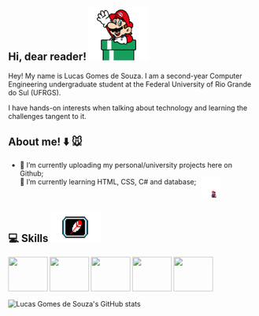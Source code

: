 ## Hi, dear reader! ![olá](mariodown.gif)
Hey! My name is Lucas Gomes de Souza. I am a second-year Computer Engineering undergraduate student at the Federal University of Rio Grande do Sul (UFRGS).

I have hands-on interests when talking about technology and learning the challenges tangent to it.



## About me! :arrow_down: :mouse: 
- 🔭 I’m currently uploading my personal/university projects here on Github;<ul>
<li style="display: flex; align-items: left;"> 🌱 I’m currently learning HTML, CSS, C# and database;<img src="mario.gif" width="40" style="margin-left: 10px;"></li></ul>




## :computer: Skills <img src="https://github.com/lucasgdesouza/lucasgdesouza/raw/main/skills.gif" width="100" height="60">

<img src="https://cdn.jsdelivr.net/gh/devicons/devicon@latest/icons/python/python-original.svg" width="80" height="70"/> <img src="https://cdn.jsdelivr.net/gh/devicons/devicon@latest/icons/c/c-original.svg" width="80" height="70" /> <img src="https://cdn.jsdelivr.net/gh/devicons/devicon@latest/icons/java/java-original-wordmark.svg" width="80" height="70" /> <img src="https://cdn.jsdelivr.net/gh/devicons/devicon@latest/icons/cplusplus/cplusplus-original.svg" width="80" height="70" /> <img src="https://cdn.jsdelivr.net/gh/devicons/devicon@latest/icons/html5/html5-original.svg" width="80" height="70" />

![Lucas Gomes de Souza's GitHub stats](https://github-readme-stats.vercel.app/api?username=lucasgdesouza&show_icons=true&bg_color=00000000)



